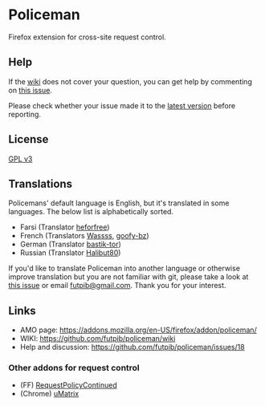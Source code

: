 # Policeman
Firefox extension for cross-site request control.

## Help
If the [wiki](https://github.com/futpib/policeman/wiki) does not cover your question, you can get help by commenting on [this issue](https://github.com/futpib/policeman/issues/18).

Please check whether your issue made it to the [latest version](https://addons.mozilla.org/en-US/firefox/addon/policeman/versions/) before reporting.

## License
[GPL v3](http://www.gnu.org/licenses/gpl-3.0.html)

## Translations

Policemans' default language is English, but it's translated in some languages. The below list is alphabetically sorted.

* Farsi (Translator [heforfree](https://github.com/heforfree))
* French (Translators [Wassss](https://github.com/Wassss), [goofy-bz](https://github.com/goofy-bz))
* German (Translator [bastik-tor](https://github.com/bastik-tor))
* Russian (Translator [Halibut80](https://github.com/Halibut80))

If you'd like to translate Policeman into another language or otherwise improve translation but you are not familiar with git, please take a look at [this issue](https://github.com/futpib/policeman/issues/101) or email [futpib@gmail.com](mailto:futpib@gmail.com). Thank you for your interest.

## Links
* AMO page: https://addons.mozilla.org/en-US/firefox/addon/policeman/
* WIKI: https://github.com/futpib/policeman/wiki
* Help and discussion: https://github.com/futpib/policeman/issues/18

### Other addons for request control
* (FF) [RequestPolicyContinued](https://github.com/RequestPolicyContinued/requestpolicy)
* (Chrome) [uMatrix](https://github.com/gorhill/uMatrix)
